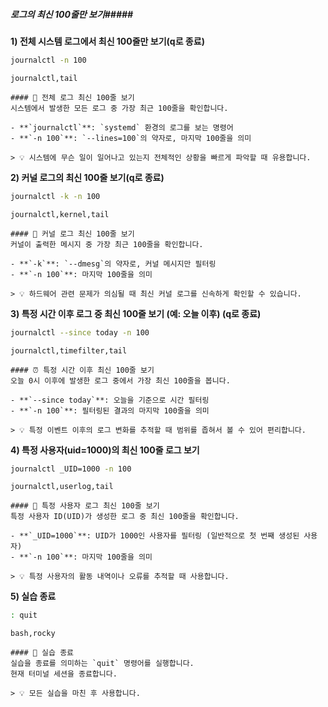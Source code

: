 ##### 로그의 최신 100줄만 보기#####

**1) 전체 시스템 로그에서 최신 100줄만 보기(q로 종료)**

```bash
journalctl -n 100
```

```tech
journalctl,tail
```

```desc
#### 📜 전체 로그 최신 100줄 보기
시스템에서 발생한 모든 로그 중 가장 최근 100줄을 확인합니다.

- **`journalctl`**: `systemd` 환경의 로그를 보는 명령어
- **`-n 100`**: `--lines=100`의 약자로, 마지막 100줄을 의미

> 💡 시스템에 무슨 일이 일어나고 있는지 전체적인 상황을 빠르게 파악할 때 유용합니다.
```

**2) 커널 로그의 최신 100줄 보기(q로 종료)**

```bash
journalctl -k -n 100
```

```tech
journalctl,kernel,tail
```

```desc
#### 🐧 커널 로그 최신 100줄 보기
커널이 출력한 메시지 중 가장 최근 100줄을 확인합니다.

- **`-k`**: `--dmesg`의 약자로, 커널 메시지만 필터링
- **`-n 100`**: 마지막 100줄을 의미

> 💡 하드웨어 관련 문제가 의심될 때 최신 커널 로그를 신속하게 확인할 수 있습니다.
```

**3) 특정 시간 이후 로그 중 최신 100줄 보기 (예: 오늘 이후) (q로 종료)**

```bash
journalctl --since today -n 100
```

```tech
journalctl,timefilter,tail
```

```desc
#### ⏰ 특정 시간 이후 최신 100줄 보기
오늘 0시 이후에 발생한 로그 중에서 가장 최신 100줄을 봅니다.

- **`--since today`**: 오늘을 기준으로 시간 필터링
- **`-n 100`**: 필터링된 결과의 마지막 100줄을 의미

> 💡 특정 이벤트 이후의 로그 변화를 추적할 때 범위를 좁혀서 볼 수 있어 편리합니다.
```

**4) 특정 사용자(uid=1000)의 최신 100줄 로그 보기**

```bash
journalctl _UID=1000 -n 100
```

```tech
journalctl,userlog,tail
```

```desc
#### 👤 특정 사용자 로그 최신 100줄 보기
특정 사용자 ID(UID)가 생성한 로그 중 최신 100줄을 확인합니다.

- **`_UID=1000`**: UID가 1000인 사용자를 필터링 (일반적으로 첫 번째 생성된 사용자)
- **`-n 100`**: 마지막 100줄을 의미

> 💡 특정 사용자의 활동 내역이나 오류를 추적할 때 사용합니다.
```

**5) 실습 종료**

```bash
: quit
```

```tech
bash,rocky
```

```desc
#### 👋 실습 종료
실습을 종료를 의미하는 `quit` 명령어를 실행합니다.
현재 터미널 세션을 종료합니다.

> 💡 모든 실습을 마친 후 사용합니다.
```